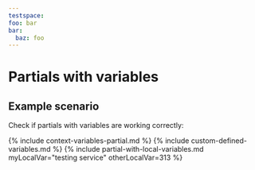 ```yaml
---
testspace:
foo: bar
bar:
  baz: foo
---
```

# Partials with variables

## Example scenario

Check if partials with variables are working correctly: 

{% include context-variables-partial.md %}
{% include custom-defined-variables.md %}
{% include partial-with-local-variables.md myLocalVar="testing service" otherLocalVar=313 %}

